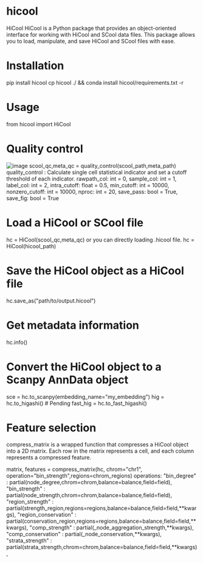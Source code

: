 # hicool
HiCool
HiCool is a Python package that provides an object-oriented interface for working with HiCool and SCool data files. This package allows you to load, manipulate, and save HiCool and SCool files with ease.

# Installation
pip install hicool
cp hicool ./ && conda install hicool/requirements.txt -r
# Usage
from hicool import HiCool

# Quality control
![image](https://user-images.githubusercontent.com/47477490/230853452-69784db2-c75e-4ad8-a883-00e08efc8747.png)
scool_qc,meta_qc = quality_control(scool_path,meta_path)
quality_control : Calculate single cell statistical indicator and set a cutoff threshold of each indicator.
    rawpath_col: int = 0,
    sample_col: int = 1,
    label_col: int = 2,
    intra_cutoff: float = 0.5,
    min_cutoff: int = 10000,
    nonzero_cutoff: int = 10000,
    nproc: int = 20,
    save_pass: bool = True,
    save_fig: bool = True


# Load a HiCool or SCool file
hc = HiCool(scool_qc,meta_qc)
or you can directly loading .hicool file.
hc = HiCool(hicool_path)

# Save the HiCool object as a HiCool file
hc.save_as("path/to/output.hicool")

# Get metadata information
hc.info()

# Convert the HiCool object to a Scanpy AnnData object
sce = hc.to_scanpy(embedding_name="my_embedding")
hig = hc.to_higashi() # Pending
fast_hig = hc.to_fast_higashi()

# Feature selection
compress_matrix is a wrapped function that compresses a HiCool object into a 2D matrix. Each row in the matrix represents a cell, and each column represents a compressed feature.

matrix, features = compress_matrix(hc, chrom="chr1", operation="bin_strength",regions=chrom_regions)
operations:
"bin_degree" :  partial(node_degree,chrom=chrom,balance=balance,field=field),
"bin_strength" :  partial(node_strength,chrom=chrom,balance=balance,field=field),
"region_strength" : partial(strength_region,regions=regions,balance=balance,field=field,**kwargs),
"region_conservation" : partial(conservation_region,regions=regions,balance=balance,field=field,**kwargs),
"comp_strength" : partial(_node_aggregation_strength,**kwargs),
"comp_conservation" : partial(_node_conservation,**kwargs),
"strata_strength" : partial(strata_strength,chrom=chrom,balance=balance,field=field,**kwargs),


